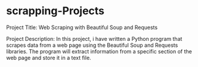 # scrapping-Projects
Project Title: Web Scraping with Beautiful Soup and Requests

Project Description:
In this project, i have written a Python program that scrapes data from a web page using the Beautiful Soup and Requests libraries.
The program will extract information from a specific section of the web page and store it in a text file.
